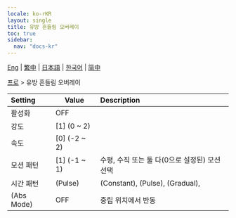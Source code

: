 ```yaml
---
locale: ko-rKR
layout: single
title: 유방 흔들림 오버레이
toc: true
sidebar:
  nav: "docs-kr"
---
```

[Eng](/dancexr/menu/2025.4/actor/shake_boobs_overlay) | [繁中](/tw/dancexr/menu/2025.4/actor/shake_boobs_overlay) | [日本語](/jp/dancexr/menu/2025.4/actor/shake_boobs_overlay) | [한국어](/kr/dancexr/menu/2025.4/actor/shake_boobs_overlay) | [简中](/zh/dancexr/menu/2025.4/actor/shake_boobs_overlay)

[프로](../menu#프로) > 유방 흔들림 오버레이



| Setting | Value | Description |
| :--- | --- | :--- |
| 활성화 | OFF | 
| 강도 | [1] (0 ~ 2) | 
| 속도 | [0] (-2 ~ 2) | 
| 모션 패턴 | [1] (-1 ~ 1) | 수평, 수직 또는 둘 다(0으로 설정된) 모션 선택
| 시간 패턴 | (Pulse) | (Constant), (Pulse), (Gradual), 
| (Abs Mode) | OFF | 중립 위치에서 반동
